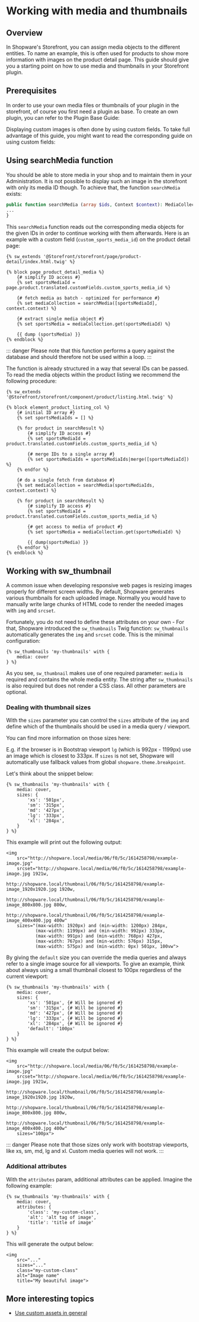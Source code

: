 # Working with media and thumbnails

## Overview

In Shopware's Storefront, you can assign media objects to the different entities. To name an example, this is often used for products to show more information with images on the product detail page. This guide should give you a starting point on how to use media and thumbnails in your Storefront plugin.

## Prerequisites

In order to use your own media files or thumbnails of your plugin in the storefront, of course you first need a plugin as base. To create an own plugin, you can refer to the Plugin Base Guide:

<PageRef page="../plugin-base-guide.md" title="<<<title-missing>>>" />

Displaying custom images is often done by using custom fields. To take full advantage of this guide, you might want to read the corresponding guide on using custom fields:

<PageRef page="../administration/add-custom-field.md" title="<<<title-missing>>>" />

## Using searchMedia function

You should be able to store media in your shop and to maintain them in your Administration. It is not possible to display such an image in the storefront with only its media ID though. To achieve that, the function `searchMedia` exists:

```php
public function searchMedia (array $ids, Context $context): MediaCollection { 
... 
}
```

This `searchMedia` function reads out the corresponding media objects for the given IDs in order to continue working with them afterwards. Here is an example with a custom field \(`custom_sports_media_id`\) on the product detail page:



```text
{% sw_extends '@Storefront/storefront/page/product-detail/index.html.twig' %}

{% block page_product_detail_media %}
    {# simplify ID access #}
    {% set sportsMediaId = page.product.translated.customFields.custom_sports_media_id %}

    {# fetch media as batch - optimized for performance #}
    {% set mediaCollection = searchMedia([sportsMediaId], context.context) %}

    {# extract single media object #}
    {% set sportsMedia = mediaCollection.get(sportsMediaId) %}

    {{ dump (sportsMedia) }}
{% endblock %}
```



::: danger
Please note that this function performs a query against the database and should therefore not be used within a loop.
:::

The function is already structured in a way that several IDs can be passed. To read the media objects within the product listing we recommend the following procedure:



```text
{% sw_extends '@Storefront/storefront/component/product/listing.html.twig' %}

{% block element_product_listing_col %}
    {# initial ID array #}
    {% set sportsMediaIds = [] %}

    {% for product in searchResult %}
        {# simplify ID access #}
        {% set sportsMediaId = product.translated.customFields.custom_sports_media_id %}

        {# merge IDs to a single array #}
        {% set sportsMediaIds = sportsMediaIds|merge([sportsMediaId]) %}
    {% endfor %}

    {# do a single fetch from database #}
    {% set mediaCollection = searchMedia(sportsMediaIds, context.context) %}

    {% for product in searchResult %}
        {# simplify ID access #}
        {% set sportsMediaId = product.translated.customFields.custom_sports_media_id %}

        {# get access to media of product #}
        {% set sportsMedia = mediaCollection.get(sportsMediaId) %}

        {{ dump(sportsMedia) }}
    {% endfor %}
{% endblock %}
```



## Working with sw\_thumbnail

A common issue when developing responsive web pages is resizing images properly for different screen widths. By default, Shopware generates various thumbnails for each uploaded image. Normally you would have to manually write large chunks of HTML code to render the needed images with `img` and `srcset`.

Fortunately, you do not need to define these attributes on your own - For that, Shopware introduced the `sw_thumbnails` Twig function: `sw_thumbnails` automatically generates the `img` and `srcset` code. This is the minimal configuration:

```text
{% sw_thumbnails 'my-thumbnails' with {
    media: cover
} %}
```

As you see, `sw_thumbnail` makes use of one required parameter: `media` is required and contains the whole media entity. The string after `sw_thumbnails` is also required but does not render a CSS class. All other parameters are optional.

### Dealing with thumbnail sizes

With the `sizes` parameter you can control the `sizes` attribute of the `img` and define which of the thumbnails should be used in a media query / viewport.

You can find more information on those sizes here:
<!-- markdown-link-check-disable-next-line -->
<PageRef page="https://developer.mozilla.org/en-US/docs/Web/HTML/Element/img\#attr-srcset" title="" />

E.g. if the browser is in Bootstrap viewport `lg` \(which is 992px - 1199px\) use an image which is closest to 333px. If `sizes` is not set, Shopware will automatically use fallback values from global `shopware.theme.breakpoint`.

Let's think about the snippet below:

```text
{% sw_thumbnails 'my-thumbnails' with {
    media: cover,
    sizes: {
        'xs': '501px',
        'sm': '315px',
        'md': '427px',
        'lg': '333px',
        'xl': '284px',
    }
} %}
```

This example will print out the following output:

```markup
<img 
    src="http://shopware.local/media/06/f0/5c/1614258798/example-image.jpg" 
    srcset="http://shopware.local/media/06/f0/5c/1614258798/example-image.jpg 1921w, 
            http://shopware.local/thumbnail/06/f0/5c/1614258798/example-image_1920x1920.jpg 1920w, 
            http://shopware.local/thumbnail/06/f0/5c/1614258798/example-image_800x800.jpg 800w, 
            http://shopware.local/thumbnail/06/f0/5c/1614258798/example-image_400x400.jpg 400w" 
    sizes="(max-width: 1920px) and (min-width: 1200px) 284px,
           (max-width: 1199px) and (min-width: 992px) 333px, 
           (max-width: 991px) and (min-width: 768px) 427px, 
           (max-width: 767px) and (min-width: 576px) 315px, 
           (max-width: 575px) and (min-width: 0px) 501px, 100vw">
```

By giving the `default` size you can override the media queries and always refer to a single image source for all viewports. To give an example, think about always using a small thumbnail closest to 100px regardless of the current viewport:

```text
{% sw_thumbnails 'my-thumbnails' with {
    media: cover,
    sizes: {
        'xs': '501px', {# Will be ignored #}
        'sm': '315px', {# Will be ignored #}
        'md': '427px', {# Will be ignored #}
        'lg': '333px', {# Will be ignored #}
        'xl': '284px', {# Will be ignored #}
        'default': '100px'
    }
} %}
```

This example will create the output below:

```markup
<img 
    src="http://shopware.local/media/06/f0/5c/1614258798/example-image.jpg" 
    srcset="http://shopware.local/media/06/f0/5c/1614258798/example-image.jpg 1921w, 
            http://shopware.local/thumbnail/06/f0/5c/1614258798/example-image_1920x1920.jpg 1920w, 
            http://shopware.local/thumbnail/06/f0/5c/1614258798/example-image_800x800.jpg 800w, 
            http://shopware.local/thumbnail/06/f0/5c/1614258798/example-image_400x400.jpg 400w" 
    sizes="100px">
```

::: danger
Please note that those sizes only work with bootstrap viewports, like xs, sm, md, lg and xl. Custom media queries will not work.
:::

### Additional attributes

With the `attributes` param, additional attributes can be applied. Imagine the following example:

```text
{% sw_thumbnails 'my-thumbnails' with {
    media: cover,
    attributes: {
        'class': 'my-custom-class',
        'alt': 'alt tag of image',
        'title': 'title of image'
    }
} %}
```

This will generate the output below:

```markup
<img 
    src="..." 
    sizes="..." 
    class="my-custom-class" 
    alt="Image name" 
    title="My beautiful image">
```

## More interesting topics

* [Use custom assets in general](add-custom-assets.md)
